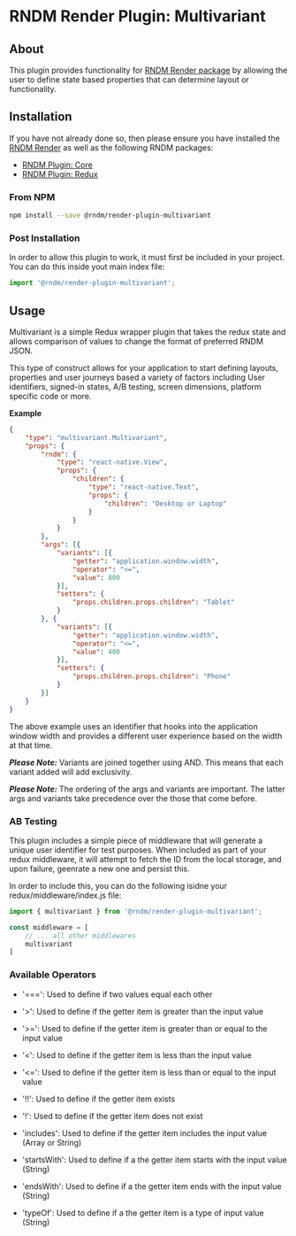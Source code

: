 # RNDM Render Plugin: Multivariant

## About

This plugin provides functionality for [RNDM Render package](https://github.com/rndm-com/rndm-render) by allowing the user to define state based properties that can determine layout or functionality.

## Installation

If you have not already done so, then please ensure you have installed the [RNDM Render](https://github.com/rndm-com/rndm-render) as well as the following RNDM packages:

- [RNDM Plugin: Core](https://github.com/rndm-com/rndm-render-plugin-core)
- [RNDM Plugin: Redux](https://github.com/rndm-com/rndm-render-plugin-redux)

### From NPM

```sh
npm install --save @rndm/render-plugin-multivariant
```

### Post Installation

In order to allow this plugin to work, it must first be included in your project. You can do this inside yout main index file:

```javascript
import '@rndm/render-plugin-multivariant';
```

## Usage

Multivariant is a simple Redux wrapper plugin that takes the redux state and allows comparison of values to change the format of preferred RNDM JSON.

This type of construct allows for your application to start defining layouts, properties and user journeys based a variety of factors including User identifiers, signed-in states, A/B testing, screen dimensions, platform specific code or more.

**Example**

```JSON
{
    "type": "multivariant.Multivariant",
    "props": {
        "rndm": {
            "type": "react-native.View",
            "props": {
                "children": {
                    "type": "react-native.Text",
                    "props": {
                        "children": "Desktop or Laptop"
                    }
                }
            }
        },
        "args": [{
            "variants": [{
                "getter": "application.window.width",
                "operator": "<=",
                "value": 800
            }],
            "setters": {
                "props.children.props.children": "Tablet"
            }
        }, {
            "variants": [{
                "getter": "application.window.width",
                "operator": "<=",
                "value": 400
            }],
            "setters": {
                "props.children.props.children": "Phone"
            }
        }]
    }
}
```

The above example uses an identifier that hooks into the application window width and provides a different user experience based on the width at that time.

**_Please Note:_** Variants are joined together using AND. This means that each variant added will add exclusivity.

**_Please Note:_** The ordering of the args and variants are important. The latter args and variants take precedence over the those that come before.

### AB Testing

This plugin includes a simple piece of middleware that will generate a unique user identifier for test purposes. When included as part of your redux middleware, it will attempt to fetch the ID from the local storage, and upon failure, geenrate a new one and persist this.

In order to include this, you can do the following isidne your redux/middleware/index.js file:

```javascript
import { multivariant } from '@rndm/render-plugin-multivariant';

const middleware = [
    // ... all other middlewares
    multivariant
]
```

### Available Operators

- '===': Used to define if two values equal each other

- '>': Used to define if the getter item is greater than the input value

- '>=': Used to define if the getter item is greater than or equal to the input value

- '<': Used to define if the getter item is less than the input value

- '<=': Used to define if the getter item is less than or equal to the input value

- '!!': Used to define if the getter item exists

- '!': Used to define if the getter item does not exist

- 'includes': Used to define if the getter item includes the input value (Array or String)

- 'startsWith': Used to define if a the getter item starts with the input value (String)

- 'endsWith': Used to define if a the getter item ends with the input value (String)

- 'typeOf': Used to define if a the getter item is a type of input value (String)
